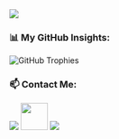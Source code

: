 

 
  <img src="https://skillicons.dev/icons?i=php,laravel,js,html,css,git,github,docker,nginx,mysql,postgresql" />



### 📊 My GitHub Insights:  

![GitHub Trophies](https://github-profile-trophy.vercel.app/?username=laraveldev&theme=radical)





### 📫 Contact Me:  

  <a href="mailto:elnurbek.pubgmobile@gmail.com"><img src="https://skillicons.dev/icons?i=gmail" /></a>
  <a href="https://t.me/Elnurbek"><img src="https://upload.wikimedia.org/wikipedia/commons/8/82/Telegram_logo.svg" width="48" height="48"/></a>
  <a href="https://www.instagram.com/elnurbek_025"><img src="https://skillicons.dev/icons?i=instagram" /></a>
